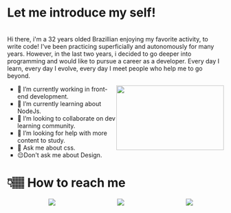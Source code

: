 <div>
<p>
<h1>Let me introduce my self!</h1><br>
Hi there, i'm a 32 years olded Brazillian enjoying my favorite activity, to write code! I've been practicing superficially and autonomously for many years. However, in the last two years, i decided to go deeper into programming and would like to pursue a career as a developer. Every day I learn, every day I evolve, every day I meet people who help me to go beyond.

</p>
<img style="width:250px; height:150px; float:right;" src="https://media0.giphy.com/media/PiQejEf31116URju4V/giphy.gif">

<ul style="list-style:square;">

<li>
🔭 I’m currently working in front-end development.
</li>
<li>
🌱 I’m currently learning about NodeJs.
</li>
<li>
👯 I’m looking to collaborate on dev learning community.
</li>
<li>
🤔 I’m looking for help with more content to study.
</li>
<li>
💬 Ask me about css.
</li>
<li>
 😔Don't ask me about Design.
 </li>
</ul>

</div>


# 👇🏽 How to reach me 


<ul style="list-style:none;display:flex;justify-content:space-around; flex-wrap:wrap;">
<!-- Telegram -->
<li>
<a href="https://t.me/thyezoliveira">
<img src="https://img.shields.io/badge/Telegram-2CA5E0?style=for-the-badge&logo=telegram&logoColor=white">
</a>
</li>
  
<!-- <li>
<a href="https://www.instagram.com/thyezoliveira/">
<img src="https://img.shields.io/badge/Instagram-E4405F?style=for-the-badge&logo=instagram&logoColor=white">
</a>
</li>
<li>
<a href="https://twitter.com/thyezoliveira">
<img src="https://img.shields.io/badge/Twitter-1DA1F2?style=for-the-badge&logo=twitter&logoColor=white">
</a>
</li> -->
  
<!-- LinkedIn -->
<li>
<a href="https://www.linkedin.com/in/thyezoliveira/">
<img src="https://img.shields.io/badge/LinkedIn-0077B5?style=for-the-badge&logo=linkedin&logoColor=white">
</a>
</li>
<!-- Codepen -->
<li>
<a href="https://codepen.io/thyezoliveiramonteiro">
<img src="https://img.shields.io/badge/Codepen-000000?style=for-the-badge&logo=codepen&logoColor=white">
</a>
</li>

</ul>
